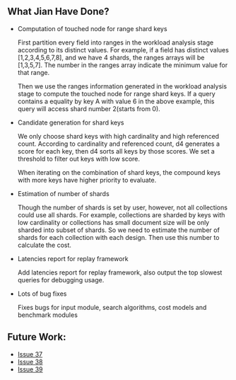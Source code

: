 ## What Jian Have Done?

* Computation of touched node for range shard keys

	First partition every field into ranges in the workload analysis stage according to its distinct values. For example, if a field has distinct values [1,2,3,4,5,6,7,8], and we have 4 shards, the ranges arrays will be [1,3,5,7]. The number in the ranges array indicate the minimum value for that range. 
    
    Then we use the ranges information generated in the workload analysis stage to compute the touched node for range shard keys. If a query contains a equality by key A with value 6 in the above example, this query will access shard number 2(starts from 0).
    

* Candidate generation for shard keys

	We only choose shard keys with high cardinality and high referenced count. According to cardinality and referenced count, d4 generates a score for each key, then d4 sorts all keys by those scores. We set a threshold to filter out keys with low score. 
    
    When iterating on the combination of shard keys, the compound keys with more keys have higher priority to evaluate. 
    
    
* Estimation of number of shards

	Though the number of shards is set by user, however, not all collections could use all shards. For example, collections are sharded by keys with low cardinality or collections has small document size will be only sharded into subset of shards. So we need to estimate the number of shards for each collection with each design. Then use this number to calculate the cost.
    
    
* Latencies report for replay framework

	Add latencies report for replay framework, also output the top slowest queries for debugging usage.
    
* Lots of bug fixes

	Fixes bugs for input module, search algorithms, cost models and benchmark modules

## Future Work:

* [Issue 37](https://github.com/cmu-db/mongodb-d4/issues/37)
* [Issue 38](https://github.com/cmu-db/mongodb-d4/issues/38)
* [Issue 39](https://github.com/cmu-db/mongodb-d4/issues/37)
